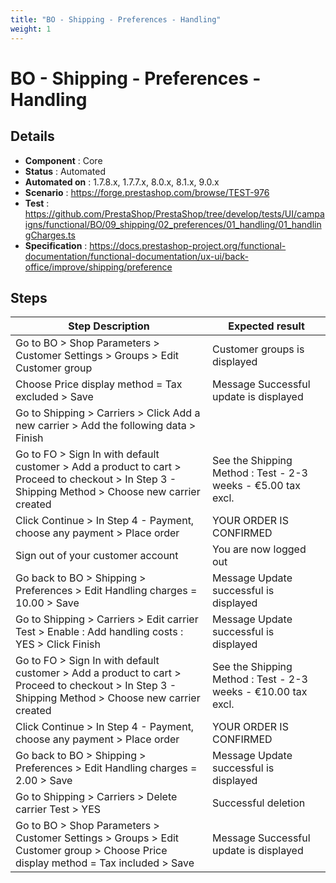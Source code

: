```yaml
---
title: "BO - Shipping - Preferences - Handling"
weight: 1
---
```


# BO - Shipping - Preferences - Handling
## Details
* **Component** : Core
* **Status** : Automated
* **Automated on** : 1.7.8.x, 1.7.7.x, 8.0.x, 8.1.x, 9.0.x
* **Scenario** : https://forge.prestashop.com/browse/TEST-976
* **Test** : https://github.com/PrestaShop/PrestaShop/tree/develop/tests/UI/campaigns/functional/BO/09_shipping/02_preferences/01_handling/01_handlingCharges.ts
* **Specification** : https://docs.prestashop-project.org/functional-documentation/functional-documentation/ux-ui/back-office/improve/shipping/preference

## Steps
| Step Description | Expected result |
| ----- | ----- |
| Go to BO > Shop Parameters > Customer Settings > Groups > Edit Customer group | Customer groups is displayed |
| Choose Price display method = Tax excluded > Save | Message Successful update is displayed |
| Go to Shipping > Carriers > Click Add a new carrier > Add the following data > Finish |  |
| Go to FO > Sign In with default customer > Add a product to cart > Proceed to checkout > In Step 3 - Shipping Method > Choose new carrier created | See the Shipping Method : Test - 2-3 weeks - €5.00 tax excl. |
| Click Continue > In Step 4 - Payment, choose any payment > Place order | YOUR ORDER IS CONFIRMED |
| Sign out of your customer account | You are now logged out |
| Go back to BO > Shipping > Preferences > Edit Handling charges = 10.00 > Save | Message Update successful is displayed |
| Go to Shipping > Carriers > Edit carrier Test > Enable : Add handling costs : YES > Click Finish | Message Update successful is displayed |
| Go to FO > Sign In with default customer > Add a product to cart > Proceed to checkout > In Step 3 - Shipping Method > Choose new carrier created | See the Shipping Method : Test - 2-3 weeks - €10.00 tax excl. |
| Click Continue > In Step 4 - Payment, choose any payment > Place order | YOUR ORDER IS CONFIRMED |
| Go back to BO > Shipping > Preferences > Edit Handling charges = 2.00 > Save | Message Update successful is displayed |
| Go to Shipping > Carriers > Delete carrier Test > YES | Successful deletion |
| Go to BO > Shop Parameters > Customer Settings > Groups > Edit Customer group > Choose Price display method = Tax included > Save | Message Successful update is displayed |
